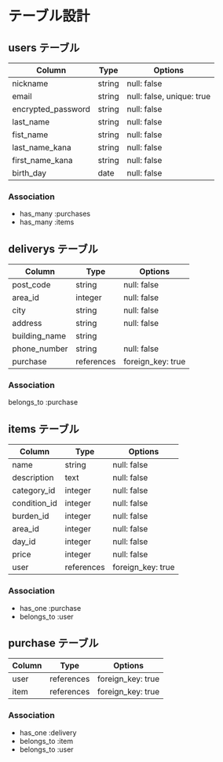 # テーブル設計

## users テーブル

|     Column        |    Type   |           Options           |
| ---------------   | --------- | --------------------------  |
| nickname          | string    | null: false                 |
| email             | string    | null: false, unique: true   |
| encrypted_password| string    | null: false                 |
| last_name         | string    | null: false                 |
| fist_name         | string    | null: false                 |
| last_name_kana    | string    | null: false                 |
| first_name_kana   | string    | null: false                 |
| birth_day         | date      | null: false                 |
 
### Association

- has_many :purchases
- has_many :items


## deliverys テーブル

|    Column      |    Type     |      Options       |
| ------------   | ----------  | ------------------ |
| post_code      | string      | null: false        |
| area_id        | integer     | null: false        |
| city           | string      | null: false        |
| address        | string      | null: false        |    
| building_name  | string      |                    |
| phone_number   | string      | null: false        |
| purchase       | references  | foreign_key: true  |

### Association

belongs_to :purchase


## items テーブル

|    Column      |    Type     |      Options       |
| ------------   | ----------  | ------------------ |
| name           | string      | null: false        |
| description    | text        | null: false        |  
| category_id    | integer      | null: false        |
| condition_id   | integer     | null: false        |
| burden_id      | integer     | null: false        |
| area_id        | integer     | null: false        |
| day_id         | integer     | null: false        |
| price          | integer     | null: false        |
| user           | references  | foreign_key: true  |

### Association

- has_one :purchase
- belongs_to :user


## purchase テーブル

|    Column      |    Type     |      Options       |
| ------------   | ----------  | ------------------ |
| user           | references  | foreign_key: true  |
| item           | references  | foreign_key: true  |

### Association

- has_one :delivery
- belongs_to :item
- belongs_to :user